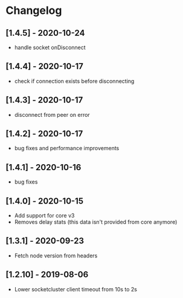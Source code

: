 # Changelog

## [1.4.5] - 2020-10-24

- handle socket onDisconnect

## [1.4.4] - 2020-10-17

- check if connection exists before disconnecting

## [1.4.3] - 2020-10-17

- disconnect from peer on error

## [1.4.2] - 2020-10-17

- bug fixes and performance improvements

## [1.4.1] - 2020-10-16

- bug fixes

## [1.4.0] - 2020-10-15

- Add support for core v3
- Removes delay stats (this data isn't provided from core anymore)

## [1.3.1] - 2020-09-23

- Fetch node version from headers

## [1.2.10] - 2019-08-06

- Lower socketcluster client timeout from 10s to 2s
